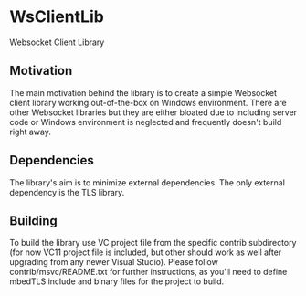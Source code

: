 # WsClientLib
Websocket Client Library

## Motivation

The main motivation behind the library is to create a simple Websocket client library working out-of-the-box on Windows environment. There are other Websocket libraries but they are either bloated due to including server code or Windows environment is neglected and frequently doesn't build right away. 

## Dependencies

The library's aim is to minimize external dependencies. The only external dependency is the TLS library.

## Building

To build the library use VC project file from the specific contrib subdirectory (for now VC11 project file is included, but other should work as well after upgrading from any newer Visual Studio). Please follow contrib/msvc/README.txt for further instructions, as you'll need to define mbedTLS include and binary files for the project to build.

